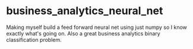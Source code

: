 # business_analytics_neural_net
Making myself build a feed forward neural net using just numpy so I know exactly what's going on. Also a great business analytics binary classification problem.
